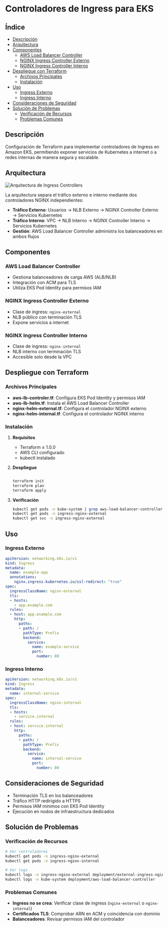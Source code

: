 # Controladores de Ingress para EKS

## Índice
- [Descripción](#descripción)
- [Arquitectura](#arquitectura)
- [Componentes](#componentes)
  - [AWS Load Balancer Controller](#aws-load-balancer-controller)
  - [NGINX Ingress Controller Externo](#nginx-ingress-controller-externo)
  - [NGINX Ingress Controller Interno](#nginx-ingress-controller-interno)
- [Despliegue con Terraform](#despliegue-con-terraform)
  - [Archivos Principales](#archivos-principales)
  - [Instalación](#instalación)
- [Uso](#uso)
  - [Ingress Externo](#ingress-externo)
  - [Ingress Interno](#ingress-interno)
- [Consideraciones de Seguridad](#consideraciones-de-seguridad)
- [Solución de Problemas](#solución-de-problemas)
  - [Verificación de Recursos](#verificación-de-recursos)
  - [Problemas Comunes](#problemas-comunes)

## Descripción
Configuración de Terraform para implementar controladores de Ingress en Amazon EKS, permitiendo exponer servicios de Kubernetes a internet o a redes internas de manera segura y escalable.

## Arquitectura

![Arquitectura de Ingress Controllers](docs/ingress-architecture.png)

La arquitectura separa el tráfico externo e interno mediante dos controladores NGINX independientes:

- **Tráfico Externo**: Usuarios → NLB Externo → NGINX Controller Externo → Servicios Kubernetes
- **Tráfico Interno**: VPC → NLB Interno → NGINX Controller Interno → Servicios Kubernetes
- **Gestión**: AWS Load Balancer Controller administra los balanceadores en ambos flujos

## Componentes

### AWS Load Balancer Controller
- Gestiona balanceadores de carga AWS (ALB/NLB)
- Integración con ACM para TLS
- Utiliza EKS Pod Identity para permisos IAM

### NGINX Ingress Controller Externo
- Clase de ingress: `nginx-external`
- NLB público con terminación TLS
- Expone servicios a internet

### NGINX Ingress Controller Interno
- Clase de ingress: `nginx-internal`
- NLB interno con terminación TLS
- Accesible solo desde la VPC

## Despliegue con Terraform

### Archivos Principales

- **aws-lb-controler.tf**: Configura EKS Pod Identity y permisos IAM
- **aws-lb-helm.tf**: Instala el AWS Load Balancer Controller
- **nginx-helm-external.tf**: Configura el controlador NGINX externo
- **nginx-helm-internal.tf**: Configura el controlador NGINX interno

### Instalación

1. **Requisitos**
   - Terraform ≥ 1.0.0
   - AWS CLI configurado
   - kubectl instalado

2. **Despliegue**
   ```bash
   
   terraform init
   terraform plan
   terraform apply
   ```

3. **Verificación**
   ```bash
   kubectl get pods -n kube-system | grep aws-load-balancer-controller
   kubectl get pods -n ingress-nginx-external
   kubectl get svc -n ingress-nginx-external
   ```

## Uso

### Ingress Externo

```yaml
apiVersion: networking.k8s.io/v1
kind: Ingress
metadata:
  name: example-app
  annotations:
    nginx.ingress.kubernetes.io/ssl-redirect: "true"
spec:
  ingressClassName: nginx-external
  tls:
  - hosts:
    - app.example.com
  rules:
  - host: app.example.com
    http:
      paths:
      - path: /
        pathType: Prefix
        backend:
          service:
            name: example-service
            port:
              number: 80
```

### Ingress Interno

```yaml
apiVersion: networking.k8s.io/v1
kind: Ingress
metadata:
  name: internal-service
spec:
  ingressClassName: nginx-internal
  tls:
  - hosts:
    - service.internal
  rules:
  - host: service.internal
    http:
      paths:
      - path: /
        pathType: Prefix
        backend:
          service:
            name: internal-service
            port:
              number: 80
```

## Consideraciones de Seguridad

- Terminación TLS en los balanceadores
- Tráfico HTTP redirigido a HTTPS
- Permisos IAM mínimos con EKS Pod Identity
- Ejecución en nodos de infraestructura dedicados

## Solución de Problemas

### Verificación de Recursos
```bash
# Ver controladores
kubectl get pods -n ingress-nginx-external
kubectl get pods -n ingress-nginx-internal

# Ver logs
kubectl logs -n ingress-nginx-external deployment/external-ingress-nginx-controller
kubectl logs -n kube-system deployment/aws-load-balancer-controller
```

### Problemas Comunes
- **Ingress no se crea**: Verificar clase de ingress (`nginx-external` o `nginx-internal`)
- **Certificados TLS**: Comprobar ARN en ACM y coincidencia con dominio
- **Balanceadores**: Revisar permisos IAM del controlador

